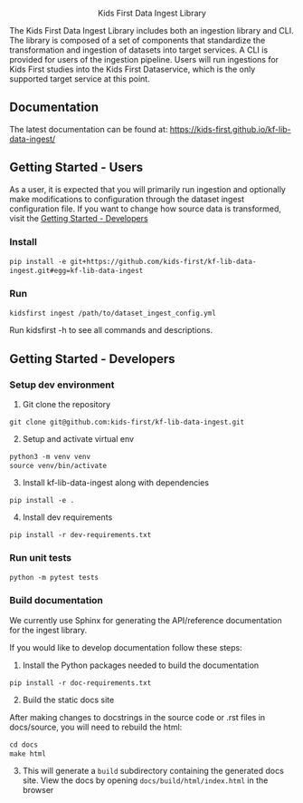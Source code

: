 <p align="center"
  <img src="docs/img/kf-data-ingest.png"
</p
<p align="center"
  <a href="https://github.com/kids-first/kf-lib-data-ingest/blob/master/LICENSE"<img src="https://img.shields.io/github/license/kids-first/kf-lib-data-ingest.svg?style=for-the-badge"</a
  <a href="https://circleci.com/gh/kids-first/kf-lib-data-ingest"<img src="https://img.shields.io/circleci/project/github/kids-first/kf-lib-data-ingest.svg?style=for-the-badge"</a
  <a href="https://kids-first.github.io/kf-lib-data-ingest"<img src="https://img.shields.io/readthedocs/pip.svg?style=for-the-badge"</a
</p

Kids First Data Ingest Library
================================

The Kids First Data Ingest Library includes both an ingestion library and CLI. The library is composed of a set of components that standardize the transformation and ingestion of datasets into target services. A CLI is provided for users of the ingestion pipeline. Users will run ingestions for Kids First studies into the Kids First Dataservice, which is the only supported target service at this point.

## Documentation
The latest documentation can be found at:
https://kids-first.github.io/kf-lib-data-ingest/


## Getting Started - Users
As a user, it is expected that you will primarily run ingestion and optionally make modifications to configuration through the dataset ingest configuration file. If you want to change how source data is transformed, visit the [Getting Started - Developers](#getting-started-developers)

### Install
```
pip install -e git+https://github.com/kids-first/kf-lib-data-ingest.git#egg=kf-lib-data-ingest
```

### Run
```
kidsfirst ingest /path/to/dataset_ingest_config.yml
```
Run kidsfirst -h to see all commands and descriptions.

## Getting Started - Developers

### Setup dev environment
1. Git clone the repository
```
git clone git@github.com:kids-first/kf-lib-data-ingest.git
```
2. Setup and activate virtual env
```
python3 -m venv venv
source venv/bin/activate
```
3. Install kf-lib-data-ingest along with dependencies
```
pip install -e .
```
4. Install dev requirements
```
pip install -r dev-requirements.txt
```

### Run unit tests
```
python -m pytest tests
```

### Build documentation
We currently use Sphinx for generating the API/reference documentation for the ingest library.

If you would like to develop documentation follow these steps:
1. Install the Python packages needed to build the documentation

```
pip install -r doc-requirements.txt
```
2. Build the static docs site

After making changes to docstrings in the source code or .rst files in docs/source, you will need to rebuild the html:
```
cd docs
make html
```

3. This will generate a `build` subdirectory containing the generated docs site. View the docs by opening `docs/build/html/index.html` in the browser
